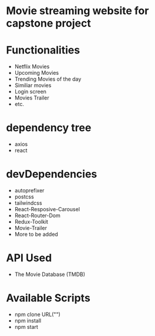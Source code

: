 # Movie streaming website for capstone project

# Functionalities

- Netflix Movies
- Upcoming Movies
- Trending Movies of the day
- Similiar movies
- Login screen
- Movies Trailer
- etc.

# dependency tree

- axios
- react

# devDependencies

- autoprefixer
- postcss
- tailwindcss
- React-Resposive-Carousel
- React-Router-Dom
- Redux-Toolkit
- Movie-Trailer
- More to be added

# API Used

- The Movie Database (TMDB)

# Available Scripts

- npm clone URL("")
- npm install
- npm start

